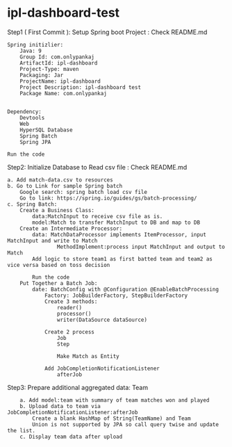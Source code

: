 # ipl-dashboard-test
Step1 ( First Commit ): Setup Spring boot Project : Check README.md
	
	Spring initizlier:
		Java: 9
		Group Id: com.onlypankaj
		ArtifactId: ipl-dashboard
		Project-Type: maven
		Packaging: Jar
		ProjectName: ipl-dashboard
		Project Description: ipl-dashboard test
		Package Name: com.onlypankaj
	
	
	Dependency:
		Devtools
		Web
		HyperSQL Database
		Spring Batch
		Spring JPA
		
	Run the code
		
Step2: Initialize Database to Read csv file : Check README.md

	a. Add match-data.csv to resources
	b. Go to Link for sample Spring batch 
		Google search: spring batch load csv file
		Go to link: https://spring.io/guides/gs/batch-processing/
	c. Spring Batch: 
		Create a Business Class: 
			data:MatchInput to receive csv file as is.
			model:Match to transfer MatchInput to DB and map to DB
		Create an Intermediate Processor:
			data: MatchDataProcessor implements ItemProcessor, input MatchInput and write to Match
					MethodImplement:process input MatchInput and output to Match
			Add logic to store team1 as first batted team and team2 as vice versa based on toss decision
			
			Run the code
		Put Together a Batch Job:
			date: BatchConfig with @Configuration @EnableBatchProcessing
				Factory: JobBuilderFactory, StepBuilderFactory
				Create 3 methods:
					reader()
					processor()
					writer(DataSource dataSource)
					
				Create 2 process
					Job
					Step
					
					Make Match as Entity
					
				Add JobCompletionNotificationListener
					afterJob
					
Step3: Prepare additional aggregated data: Team
		
		a. Add model:team with summary of team matches won and played
		b. Upload data to team via JobCompletionNotificationListener:afterJob
			Create a blank HashMap of String(TeamName) and Team
			Union is not supported by JPA so call query twise and update the list.
		c. Display team data after upload
		
			
			
				
					
					
					
	
	
